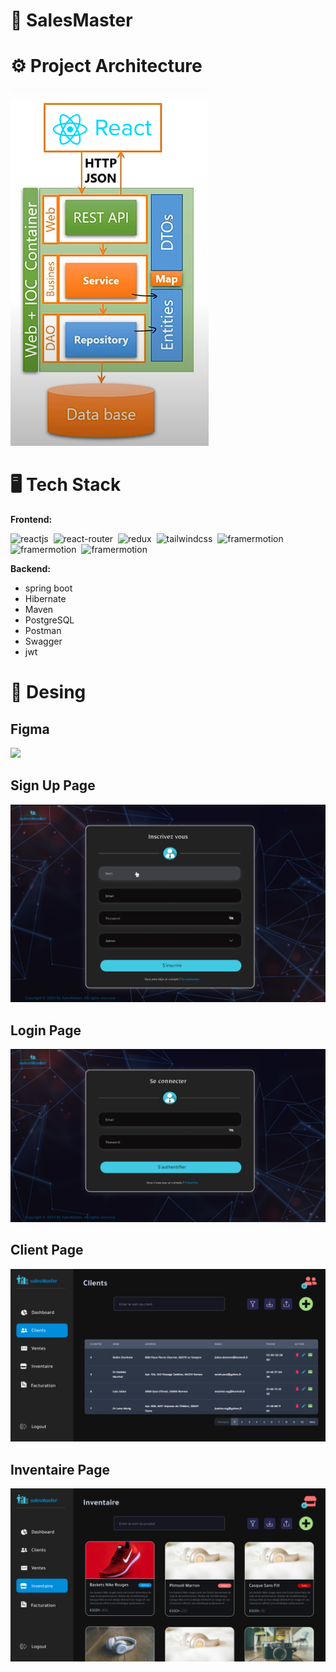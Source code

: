 # 📎 SalesMaster

# ⚙️ Project Architecture

![Project Aarchitecture](<src/interfaces/architecture.png>)

# 🖥️ Tech Stack
**Frontend:**

![reactjs](https://img.shields.io/badge/React-20232A?style=for-the-badge&logo=react&logoColor=61DAFB)&nbsp;
![react-router](https://img.shields.io/badge/React_Router-CA4245?style=for-the-badge&logo=react-router&logoColor=white)&nbsp;
![redux](https://img.shields.io/badge/Redux-593D88?style=for-the-badge&logo=redux&logoColor=white)&nbsp;
![tailwindcss](https://img.shields.io/badge/Tailwind_CSS-38B2AC?style=for-the-badge&logo=tailwind-css&logoColor=white)&nbsp;
![framermotion](https://img.shields.io/badge/Framer%20Motion-0055FF?style=for-the-badge&logo=framer&logoColor=white)&nbsp;
![framermotion](https://shields.io/badge/TypeScript-3178C6?logo=TypeScript&logoColor=FFF&style=flat-square)&nbsp;
![framermotion](https://img.shields.io/badge/-Zod-3E67B1?style=flat&logo=zod&logoColor=white)&nbsp;


**Backend:**


- spring boot
- Hibernate
- Maven
- PostgreSQL
- Postman
- Swagger
- jwt


# 🎨 Desing

## Figma

[<img src="https://i.pinimg.com/originals/66/8c/cc/668cccb3f734f342e07c0185e6d9a975.png" width="100">](https://www.figma.com/file/itxm2N7qeGCKFIzSH6uuaL/SalesMaster?type=design&node-id=0-1&mode=design&t=rSrh7zLMv5tBlXgE-0)

## Sign Up Page

![Sign Up Page](<src/interfaces/Sign Up Page.png>)

## Login Page

![Login Page](<src/interfaces/Login Page.png>)

## Client Page

![Client Page](<src/interfaces/Client Page.png>)

## Inventaire Page

![Inventaire Page](<src/interfaces/Gestion Inventaire.png>)
